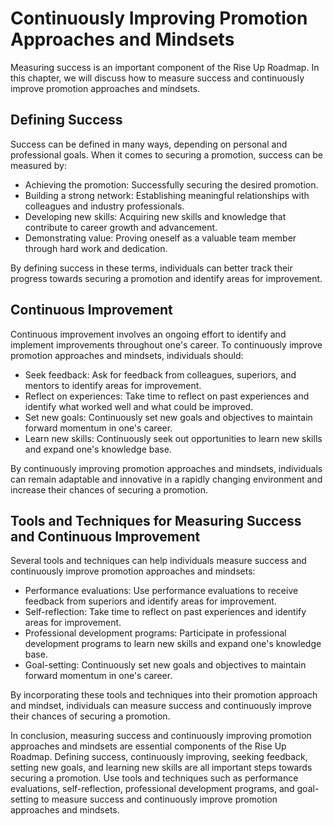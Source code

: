 # Continuously Improving Promotion Approaches and Mindsets

Measuring success is an important component of the Rise Up Roadmap. In this chapter, we will discuss how to measure success and continuously improve promotion approaches and mindsets.

Defining Success
----------------

Success can be defined in many ways, depending on personal and professional goals. When it comes to securing a promotion, success can be measured by:

* Achieving the promotion: Successfully securing the desired promotion.
* Building a strong network: Establishing meaningful relationships with colleagues and industry professionals.
* Developing new skills: Acquiring new skills and knowledge that contribute to career growth and advancement.
* Demonstrating value: Proving oneself as a valuable team member through hard work and dedication.

By defining success in these terms, individuals can better track their progress towards securing a promotion and identify areas for improvement.

Continuous Improvement
----------------------

Continuous improvement involves an ongoing effort to identify and implement improvements throughout one's career. To continuously improve promotion approaches and mindsets, individuals should:

* Seek feedback: Ask for feedback from colleagues, superiors, and mentors to identify areas for improvement.
* Reflect on experiences: Take time to reflect on past experiences and identify what worked well and what could be improved.
* Set new goals: Continuously set new goals and objectives to maintain forward momentum in one's career.
* Learn new skills: Continuously seek out opportunities to learn new skills and expand one's knowledge base.

By continuously improving promotion approaches and mindsets, individuals can remain adaptable and innovative in a rapidly changing environment and increase their chances of securing a promotion.

Tools and Techniques for Measuring Success and Continuous Improvement
---------------------------------------------------------------------

Several tools and techniques can help individuals measure success and continuously improve promotion approaches and mindsets:

* Performance evaluations: Use performance evaluations to receive feedback from superiors and identify areas for improvement.
* Self-reflection: Take time to reflect on past experiences and identify areas for improvement.
* Professional development programs: Participate in professional development programs to learn new skills and expand one's knowledge base.
* Goal-setting: Continuously set new goals and objectives to maintain forward momentum in one's career.

By incorporating these tools and techniques into their promotion approach and mindset, individuals can measure success and continuously improve their chances of securing a promotion.

In conclusion, measuring success and continuously improving promotion approaches and mindsets are essential components of the Rise Up Roadmap. Defining success, continuously improving, seeking feedback, setting new goals, and learning new skills are all important steps towards securing a promotion. Use tools and techniques such as performance evaluations, self-reflection, professional development programs, and goal-setting to measure success and continuously improve promotion approaches and mindsets.
